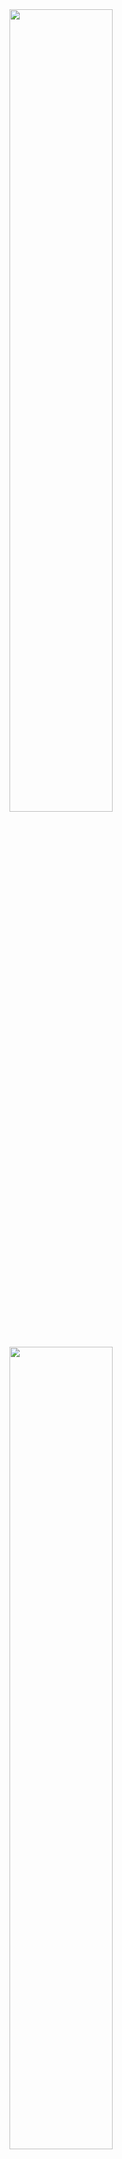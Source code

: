 <img src="https://user-images.githubusercontent.com/52441697/97810505-aeab8000-1cb7-11eb-9dfa-3e2d44f8a851.png" width=60%>
<img src="https://user-images.githubusercontent.com/52441697/97810508-b23f0700-1cb7-11eb-98cb-a637d1837527.png" width=60%>
<img src="https://user-images.githubusercontent.com/52441697/97810510-b408ca80-1cb7-11eb-9ba1-ab1a70bae83e.png" width=60%>
<img src="https://user-images.githubusercontent.com/52441697/97810513-b539f780-1cb7-11eb-8498-0a84585ea589.png" width=60%>
